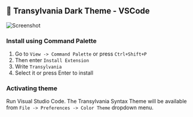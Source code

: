 ## 🦇 Transylvania Dark Theme - VSCode

![Screenshot](https://raw.githubusercontent.com/matheusps/transylvania/master/screenshot.png)

### Install using Command Palette

1.  Go to `View -> Command Palette` or press `Ctrl+Shift+P`
2.  Then enter `Install Extension`
3.  Write `Transylvania`
4.  Select it or press Enter to install

### Activating theme

Run Visual Studio Code. The Transylvania Syntax Theme will be available from `File -> Preferences -> Color Theme` dropdown menu.